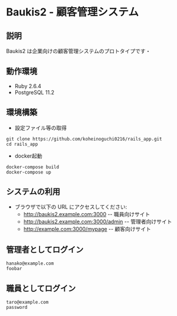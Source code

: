 # Baukis2 - 顧客管理システム

## 説明

Baukis2 は企業向けの顧客管理システムのプロトタイプです・

## 動作環境

* Ruby 2.6.4
* PostgreSQL 11.2

## 環境構築

* 設定ファイル等の取得

```
git clone https://github.com/koheinoguchi0216/rails_app.git
cd rails_app
```

* docker起動

```
docker-compose build
docker-compose up
```

## システムの利用

* ブラウザで以下の URL にアクセスしてください:
    * http://baukis2.example.com:3000 -- 職員向けサイト
    * http://baukis2.example.com:3000/admin -- 管理者向けサイト
    * http://example.com:3000/mypage -- 顧客向けサイト

## 管理者としてログイン

```
hanako@example.com
foobar
```

## 職員としてログイン

```
taro@example.com
password
```